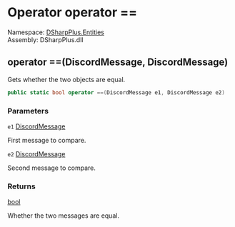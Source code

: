# Operator operator ==

Namespace: [DSharpPlus.Entities](DSharpPlus.Entities.md)  
Assembly: DSharpPlus.dll

## <a id="DSharpPlus_Entities_DiscordMessage_op_Equality_DSharpPlus_Entities_DiscordMessage_DSharpPlus_Entities_DiscordMessage_"></a>operator ==\(DiscordMessage, DiscordMessage\)

Gets whether the two <xref href="DSharpPlus.Entities.DiscordMessage" data-throw-if-not-resolved="false"></xref> objects are equal.

```csharp
public static bool operator ==(DiscordMessage e1, DiscordMessage e2)
```

### Parameters

`e1` [DiscordMessage](DSharpPlus.Entities.DiscordMessage.md)

First message to compare.

`e2` [DiscordMessage](DSharpPlus.Entities.DiscordMessage.md)

Second message to compare.

### Returns

[bool](https://learn.microsoft.com/dotnet/api/system.boolean)

Whether the two messages are equal.

